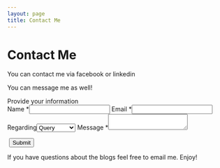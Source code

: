 ```yaml
---
layout: page
title: Contact Me
---
```


<div id="contact">
  <h1 class="pageTitle">Contact Me</h1>
  <div class="contactContent">
    <p class="intro">You can contact me via <a href="https://facebook.com/akash.boltzmann" target="_blank" style="text-decoration:none">facebook</a> or <a href="https://in.linkedin.com/in/akash-kumar-dutta" target="_blank" style="text-decoration:none">linkedin</a></p>
    <!--<p class="intro">If you have questions about the blogs feel free to <a href="mailto:akdboltzmann@gmail.com" style="text-decoration:none">email me</a>. Enjoy!</p>-->
    <p> You can message me as well! </p>
  </div>

<div class="form-style-2">
<div class="form-style-2-heading">Provide your information</div>
<form action="https://formspree.io/akdboltzmann@gmail.com" method="POST">
<label for="field1"><span>Name <span class="required">*</span></span><input type="text" class="input-field" name="field1" value="" required></label>
<label for="field2"><span>Email <span class="required">*</span></span><input type="text" class="input-field" name="field2" value="" required></label>
<label for="field4"><span>Regarding</span><select name="field4" class="select-field">
<option value="Query">Query</option>
<option value="Discussion">Discussion</option>
<option value="Suggestion">Suggestion</option>
</select></label>
<label for="field5"><span>Message <span class="required">*</span></span><textarea name="field5" class="textarea-field" required></textarea></label>

<label><span>&nbsp;</span><input type="submit" value="Submit" /></label>
</form>
</div>
<p class="intro">If you have questions about the blogs feel free to <a href="mailto:akdboltzmann@gmail.com" style="text-decoration:none">email me</a>. Enjoy!</p>
</div>

